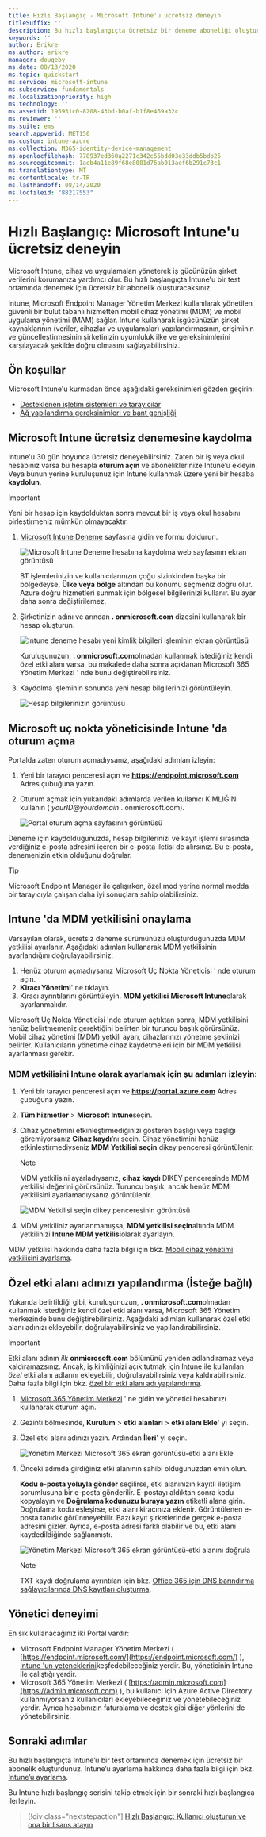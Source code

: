 ```yaml
---
title: Hızlı Başlangıç - Microsoft Intune'u ücretsiz deneyin
titleSuffix: ''
description: Bu hızlı başlangıçta ücretsiz bir deneme aboneliği oluşturacak, desteklenen yapılandırmaları ve ağ gereksinimlerini anlayacak ve isterseniz kendi etki alanı adınızı yapılandıracaksınız.
keywords: ''
author: Erikre
ms.author: erikre
manager: dougeby
ms.date: 08/13/2020
ms.topic: quickstart
ms.service: microsoft-intune
ms.subservice: fundamentals
ms.localizationpriority: high
ms.technology: ''
ms.assetid: 195931c0-8208-43bd-b0af-b1f8e469a32c
ms.reviewer: ''
ms.suite: ems
search.appverid: MET150
ms.custom: intune-azure
ms.collection: M365-identity-device-management
ms.openlocfilehash: 778937ed360a2271c342c55bdd03e33ddb5bdb25
ms.sourcegitcommit: 1aeb4a11e89f68e8081d76ab013aef6b291c73c1
ms.translationtype: MT
ms.contentlocale: tr-TR
ms.lasthandoff: 08/14/2020
ms.locfileid: "88217553"
---
```

# <a name="quickstart-try-microsoft-intune-for-free"></a>Hızlı Başlangıç: Microsoft Intune'u ücretsiz deneyin

Microsoft Intune, cihaz ve uygulamaları yöneterek iş gücünüzün şirket verilerini korumanıza yardımcı olur. Bu hızlı başlangıçta Intune'u bir test ortamında denemek için ücretsiz bir abonelik oluşturacaksınız.

Intune, Microsoft Endpoint Manager Yönetim Merkezi kullanılarak yönetilen güvenli bir bulut tabanlı hizmetten mobil cihaz yönetimi (MDM) ve mobil uygulama yönetimi (MAM) sağlar. Intune kullanarak işgücünüzün şirket kaynaklarının (veriler, cihazlar ve uygulamalar) yapılandırmasının, erişiminin ve güncelleştirmesinin şirketinizin uyumluluk ilke ve gereksinimlerini karşılayacak şekilde doğru olmasını sağlayabilirsiniz.

## <a name="prerequisites"></a>Ön koşullar
Microsoft Intune'u kurmadan önce aşağıdaki gereksinimleri gözden geçirin:

- [Desteklenen işletim sistemleri ve tarayıcılar](supported-devices-browsers.md)
- [Ağ yapılandırma gereksinimleri ve bant genişliği](network-bandwidth-use.md)

## <a name="sign-up-for-a-microsoft-intune-free-trial"></a>Microsoft Intune ücretsiz denemesine kaydolma

Intune'u 30 gün boyunca ücretsiz deneyebilirsiniz. Zaten bir iş veya okul hesabınız varsa bu hesapla **oturum açın** ve aboneliklerinize Intune’u ekleyin. Veya bunun yerine kuruluşunuz için Intune kullanmak üzere yeni bir hesaba **kaydolun**.

> [!IMPORTANT]
> Yeni bir hesap için kaydolduktan sonra mevcut bir iş veya okul hesabını birleştirmeniz mümkün olmayacaktır.

1. [Microsoft Intune Deneme](https://go.microsoft.com/fwlink/?linkid=2019088) sayfasına gidin ve formu doldurun.

    ![Microsoft Intune Deneme hesabına kaydolma web sayfasının ekran görüntüsü](./media/free-trial-sign-up/account-sign-up-site-full-browser.png)

    BT işlemlerinizin ve kullanıcılarınızın çoğu sizinkinden başka bir bölgedeyse, **Ülke veya bölge** altından bu konumu seçmeniz doğru olur. Azure doğru hizmetleri sunmak için bölgesel bilgilerinizi kullanır. Bu ayar daha sonra değiştirilemez.

2. Şirketinizin adını ve arından **. onmicrosoft.com** dizesini kullanarak bir hesap oluşturun. 

    ![Intune deneme hesabı yeni kimlik bilgileri işleminin ekran görüntüsü](./media/free-trial-sign-up/account-sign-up-site-user-id.png)

    Kuruluşunuzun, **. onmicrosoft.com**olmadan kullanmak istediğiniz kendi özel etki alanı varsa, bu makalede daha sonra açıklanan Microsoft 365 Yönetim Merkezi ' nde bunu değiştirebilirsiniz.

3. Kaydolma işleminin sonunda yeni hesap bilgilerinizi görüntüleyin.

    ![Hesap bilgilerinizin görüntüsü](./media/free-trial-sign-up/intune-end-of-sign-up-process.png) 

## <a name="sign-in-to-intune-in-the-microsoft-endpoint-manager"></a>Microsoft uç nokta yöneticisinde Intune 'da oturum açma

Portalda zaten oturum açmadıysanız, aşağıdaki adımları izleyin:

1. Yeni bir tarayıcı penceresi açın ve **https://endpoint.microsoft.com** Adres çubuğuna yazın. 
2. Oturum açmak için yukarıdaki adımlarda verilen kullanıcı KIMLIĞINI kullanın ( *yourID@yourdomain* . onmicrosoft.com).

    ![Portal oturum açma sayfasının görüntüsü](./media/free-trial-sign-up/azure-portal-signin.png)

Deneme için kaydolduğunuzda, hesap bilgilerinizi ve kayıt işlemi sırasında verdiğiniz e-posta adresini içeren bir e-posta iletisi de alırsınız. Bu e-posta, denemenizin etkin olduğunu doğrular.

> [!TIP]
> Microsoft Endpoint Manager ile çalışırken, özel mod yerine normal modda bir tarayıcıyla çalışan daha iyi sonuçlara sahip olabilirsiniz.

## <a name="confirm-the-mdm-authority-in-intune"></a>Intune 'da MDM yetkilisini onaylama

Varsayılan olarak, ücretsiz deneme sürümünüzü oluşturduğunuzda MDM yetkilisi ayarlanır. Aşağıdaki adımları kullanarak MDM yetkilisinin ayarlandığını doğrulayabilirsiniz:

1. Henüz oturum açmadıysanız Microsoft Uç Nokta Yöneticisi ' nde oturum açın.
2. **Kiracı Yönetimi**' ne tıklayın.
3. Kiracı ayrıntılarını görüntüleyin. **MDM yetkilisi** **Microsoft Intune**olarak ayarlanmalıdır.

Microsoft Uç Nokta Yöneticisi 'nde oturum açtıktan sonra, MDM yetkilisini henüz belirtmemeniz gerektiğini belirten bir turuncu başlık görürsünüz. Mobil cihaz yönetimi (MDM) yetkili ayarı, cihazlarınızı yönetme şeklinizi belirler. Kullanıcıların yönetime cihaz kaydetmeleri için bir MDM yetkilisi ayarlanması gerekir.

### <a name="to-set-the-mdm-authority-to-intune-follow-these-steps"></a>MDM yetkilisini Intune olarak ayarlamak için şu adımları izleyin:

1. Yeni bir tarayıcı penceresi açın ve **https://portal.azure.com** Adres çubuğuna yazın. 
2. **Tüm hizmetler**  >  **Microsoft Intune**seçin.
3. Cihaz yönetimini etkinleştirmediğinizi gösteren başlığı veya başlığı göremiyorsanız **Cihaz kaydı**’nı seçin. Cihaz yönetimini henüz etkinleştirmediyseniz **MDM Yetkilisi seçin** dikey penceresi görüntülenir.

    > [!NOTE]
    > MDM yetkilisini ayarladıysanız, **cihaz kaydı** DIKEY penceresinde MDM yetkilisi değerini görürsünüz. Turuncu başlık, ancak henüz MDM yetkilisini ayarlamadıysanız görüntülenir. 

    ![MDM Yetkilisi seçin dikey penceresinin görüntüsü](./media/free-trial-sign-up/choose-mdm-authority.png) 

4. MDM yetkiliniz ayarlanmamışsa, **MDM yetkilisi seçin**altında MDM yetkilinizi **Intune MDM yetkilisi**olarak ayarlayın.

MDM yetkilisi hakkında daha fazla bilgi için bkz. [Mobil cihaz yönetimi yetkilisini ayarlama](mdm-authority-set.md).

## <a name="configure-your-custom-domain-name-optional"></a>Özel etki alanı adınızı yapılandırma (İsteğe bağlı)

Yukarıda belirtildiği gibi, kuruluşunuzun, **. onmicrosoft.com**olmadan kullanmak istediğiniz kendi özel etki alanı varsa, Microsoft 365 Yönetim merkezinde bunu değiştirebilirsiniz. Aşağıdaki adımları kullanarak özel etki alanı adınızı ekleyebilir, doğrulayabilirsiniz ve yapılandırabilirsiniz.  

> [!IMPORTANT]
> Etki alanı adının *ilk* **onmicrosoft.com** bölümünü yeniden adlandıramaz veya kaldıramazsınız. Ancak, iş kimliğinizi açık tutmak için Intune ile kullanılan *özel* etki alanı adlarını ekleyebilir, doğrulayabilirsiniz veya kaldırabilirsiniz. Daha fazla bilgi için bkz. [özel bir etki alanı adı yapılandırma](custom-domain-name-configure.md).

1. [Microsoft 365 Yönetim Merkezi](https://admin.microsoft.com) ' ne gidin ve yönetici hesabınızı kullanarak oturum açın.

2. Gezinti bölmesinde, **Kurulum**  >  **etki alanları**  >  **etki alanı Ekle**' yi seçin.

3. Özel etki alanı adınızı yazın. Ardından **İleri**' yi seçin.

   ![Yönetim Merkezi Microsoft 365 ekran görüntüsü-etki alanı Ekle](./media/free-trial-sign-up/domain-custom-add.png)

4. Önceki adımda girdiğiniz etki alanının sahibi olduğunuzdan emin olun. 
    
    **Kodu e-posta yoluyla gönder** seçilirse, etki alanınızın kayıtlı iletişim sorumlusuna bir e-posta gönderilir. E-postayı aldıktan sonra kodu kopyalayın ve **Doğrulama kodunuzu buraya yazın** etiketli alana girin. Doğrulama kodu eşleşirse, etki alanı kiracınıza eklenir. Görüntülenen e-posta tanıdık görünmeyebilir. Bazı kayıt şirketlerinde gerçek e-posta adresini gizler. Ayrıca, e-posta adresi farklı olabilir ve bu, etki alanı kaydedildiğinde sağlanmıştı.

   ![Yönetim Merkezi Microsoft 365 ekran görüntüsü-etki alanını doğrula](./media/free-trial-sign-up/domain-custom-verify.png)

   > [!NOTE]
   > TXT kaydı doğrulama ayrıntıları için bkz. [Office 365 için DNS barındırma sağlayıcılarında DNS kayıtları oluşturma](https://support.office.com/article/Create-DNS-records-at-any-DNS-hosting-provider-for-Office-365-7B7B075D-79F9-4E37-8A9E-FB60C1D95166).

## <a name="admin-experiences"></a>Yönetici deneyimi

En sık kullanacağınız iki Portal vardır:
- Microsoft Endpoint Manager Yönetim Merkezi ( [https://endpoint.microsoft.com/](https://endpoint.microsoft.com/) ), [Intune 'un yeteneklerini](what-is-intune.md)keşfedebileceğiniz yerdir. Bu, yöneticinin Intune ile çalıştığı yerdir.
- Microsoft 365 Yönetim Merkezi ( [https://admin.microsoft.com](https://admin.microsoft.com) ), bu kullanıcı için Azure Active Directory kullanmıyorsanız kullanıcıları ekleyebileceğiniz ve yönetebileceğiniz yerdir. Ayrıca hesabınızın faturalama ve destek gibi diğer yönlerini de yönetebilirsiniz.

## <a name="next-steps"></a>Sonraki adımlar

Bu hızlı başlangıçta Intune’u bir test ortamında denemek için ücretsiz bir abonelik oluşturdunuz. Intune’u ayarlama hakkında daha fazla bilgi için bkz. [Intune’u ayarlama](setup-steps.md).

Bu Intune hızlı başlangıç serisini takip etmek için bir sonraki hızlı başlangıca ilerleyin.

> [!div class="nextstepaction"]
> [Hızlı Başlangıç: Kullanıcı oluşturun ve ona bir lisans atayın](quickstart-create-user.md)
